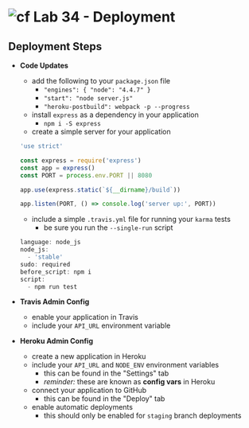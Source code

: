 ![cf](https://i.imgur.com/7v5ASc8.png) Lab 34 - Deployment
======

## Deployment Steps
  * **Code Updates**
    * add the following to your `package.json` file
      * `"engines": { "node": "4.4.7" }`
      * `"start": "node server.js"`
      * `"heroku-postbuild": webpack -p --progress`
    * install `express` as a dependency in your application
      * `npm i -S express`
    * create a simple server for your application
    ``` javascript
    'use strict'

    const express = require('express')
    const app = express()
    const PORT = process.env.PORT || 8080

    app.use(express.static(`${__dirname}/build`))

    app.listen(PORT, () => console.log('server up:', PORT))
    ```
    * include a simple `.travis.yml` file for running your `karma` tests
      * be sure you run the `--single-run` script
    ``` javascript
    language: node_js
    node_js:
      - 'stable'
    sudo: required
    before_script: npm i
    script:
      - npm run test
      ```

  * **Travis Admin Config**
    * enable your application in Travis
    * include your `API_URL` environment variable

  * **Heroku Admin Config**
    * create a new application in Heroku
    * include your `API_URL` and `NODE_ENV` environment variables
      * this can be found in the "Settings" tab
      * *reminder:* these are known as **config vars** in Heroku
    * connect your application to GitHub
      * this can be found in the "Deploy" tab
    * enable automatic deployments
      * this should only be enabled for `staging` branch deployments
